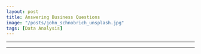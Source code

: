 ```yaml
---
layout: post
title: Answering Business Questions 
image: "/posts/john_schnobrich_unsplash.jpg"
tags: [Data Analysis]
---
```



---



---
